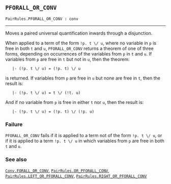 ## `PFORALL_OR_CONV`

``` hol4
PairRules.PFORALL_OR_CONV : conv
```

------------------------------------------------------------------------

Moves a paired universal quantification inwards through a disjunction.

When applied to a term of the form `!p. t \/ u`, where no variable in
`p` is free in both `t` and `u`, `PFORALL_OR_CONV` returns a theorem of
one of three forms, depending on occurrences of the variables from `p`
in `t` and `u`. If variables from `p` are free in `t` but not in `u`,
then the theorem:

``` hol4
   |- (!p. t \/ u) = (!p. t) \/ u
```

is returned. If variables from `p` are free in `u` but none are free in
`t`, then the result is:

``` hol4
   |- (!p. t \/ u) = t \/ (!t. u)
```

And if no variable from `p` is free in either `t` nor `u`, then the
result is:

``` hol4
   |- (!p. t \/ u) = (!p. t) \/ (!p. u)
```

### Failure

`PFORALL_OR_CONV` fails if it is applied to a term not of the form
`!p. t \/ u`, or if it is applied to a term `!p. t \/ u` in which
variables from `p` are free in both `t` and `u`.

### See also

[`Conv.FORALL_OR_CONV`](#Conv.FORALL_OR_CONV),
[`PairRules.OR_PFORALL_CONV`](#PairRules.OR_PFORALL_CONV),
[`PairRules.LEFT_OR_PFORALL_CONV`](#PairRules.LEFT_OR_PFORALL_CONV),
[`PairRules.RIGHT_OR_PFORALL_CONV`](#PairRules.RIGHT_OR_PFORALL_CONV)
